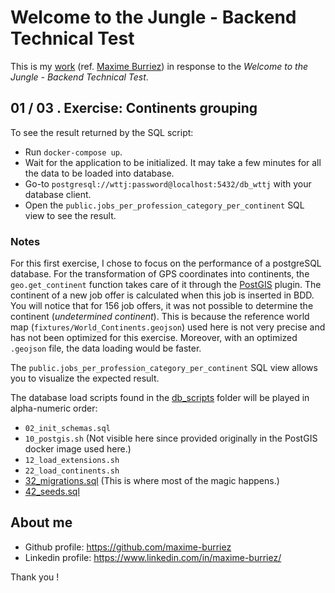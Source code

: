 # Welcome to the Jungle - Backend Technical Test

This is my [work](https://github.com/maxime-burriez/technical_test_wttj) (ref. [Maxime Burriez](https://github.com/maxime-burriez)) in response to the _Welcome to the Jungle - Backend Technical Test_.

## 01 / 03 . Exercise: Continents grouping

To see the result returned by the SQL script:

  * Run `docker-compose up`.
  * Wait for the application to be initialized. It may take a few minutes for all the data to be loaded into database.
  * Go-to `postgresql://wttj:password@localhost:5432/db_wttj` with your database client.
  * Open the `public.jobs_per_profession_category_per_continent` SQL view to see the result.

### Notes

For this first exercise, I chose to focus on the performance of a postgreSQL database. For the transformation of GPS coordinates into continents, the `geo.get_continent` function takes care of it through the [PostGIS](https://postgis.net/) plugin. The continent of a new job offer is calculated when this job is inserted in BDD. You will notice that for 156 job offers, it was not possible to determine the continent (_undetermined continent_). This is because the reference world map (`fixtures/World_Continents.geojson`) used here is not very precise and has not been optimized for this exercise. Moreover, with an optimized `.geojson` file, the data loading would be faster.

The `public.jobs_per_profession_category_per_continent` SQL view allows you to visualize the expected result.

The database load scripts found in the [db_scripts](db_scripts) folder will be played in alpha-numeric order:

  * `02_init_schemas.sql`
  * `10_postgis.sh` (Not visible here since provided originally in the PostGIS docker image used here.)
  * `12_load_extensions.sh`
  * `22_load_continents.sh`
  * [32_migrations.sql](db_scripts/32_migrations.sql) (This is where most of the magic happens.)
  * [42_seeds.sql](db_scripts/42_seeds.sql)

## About me

  * Github profile: https://github.com/maxime-burriez
  * Linkedin profile: https://www.linkedin.com/in/maxime-burriez/

Thank you !
